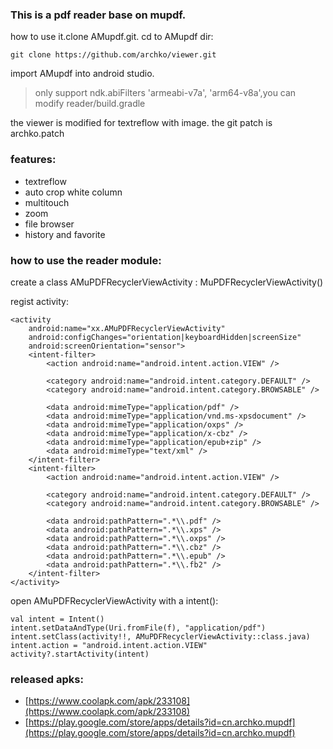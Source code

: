 ### This is a pdf reader base on mupdf.

how to use it.clone AMupdf.git.
cd to AMupdf dir:

```
git clone https://github.com/archko/viewer.git
```
import AMupdf into android studio.
> only support ndk.abiFilters 'armeabi-v7a', 'arm64-v8a',you can modify reader/build.gradle

the viewer is modified for textreflow with image.
the git patch is archko.patch

### features:
* textreflow
* auto crop white column
* multitouch
* zoom
* file browser
* history and favorite 

### how to use the reader module:
create a class AMuPDFRecyclerViewActivity : MuPDFRecyclerViewActivity()

regist activity:
```
<activity
    android:name="xx.AMuPDFRecyclerViewActivity"
    android:configChanges="orientation|keyboardHidden|screenSize"
    android:screenOrientation="sensor">
    <intent-filter>
        <action android:name="android.intent.action.VIEW" />

        <category android:name="android.intent.category.DEFAULT" />
        <category android:name="android.intent.category.BROWSABLE" />

        <data android:mimeType="application/pdf" />
        <data android:mimeType="application/vnd.ms-xpsdocument" />
        <data android:mimeType="application/oxps" />
        <data android:mimeType="application/x-cbz" />
        <data android:mimeType="application/epub+zip" />
        <data android:mimeType="text/xml" />
    </intent-filter>
    <intent-filter>
        <action android:name="android.intent.action.VIEW" />

        <category android:name="android.intent.category.DEFAULT" />
        <category android:name="android.intent.category.BROWSABLE" />

        <data android:pathPattern=".*\\.pdf" />
        <data android:pathPattern=".*\\.xps" />
        <data android:pathPattern=".*\\.oxps" />
        <data android:pathPattern=".*\\.cbz" />
        <data android:pathPattern=".*\\.epub" />
        <data android:pathPattern=".*\\.fb2" />
    </intent-filter>
</activity>
```

open AMuPDFRecyclerViewActivity with a intent():
``` 
val intent = Intent()
intent.setDataAndType(Uri.fromFile(f), "application/pdf")
intent.setClass(activity!!, AMuPDFRecyclerViewActivity::class.java)
intent.action = "android.intent.action.VIEW"
activity?.startActivity(intent)
```      

### released apks:
- [https://www.coolapk.com/apk/233108](https://www.coolapk.com/apk/233108)
- [https://play.google.com/store/apps/details?id=cn.archko.mupdf](https://play.google.com/store/apps/details?id=cn.archko.mupdf)
